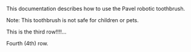 This documentation describes how to use the Pavel robotic toothbrush.

Note: This toothbrush is not safe for children or pets.

This is the third row!!!!...

Fourth (4th) row.

